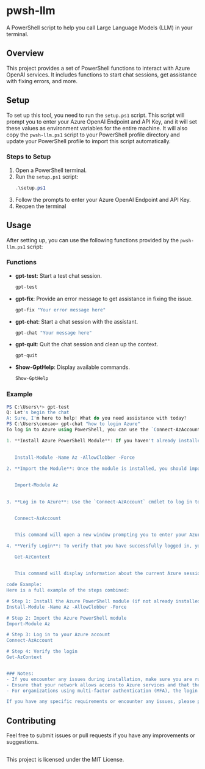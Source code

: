 # pwsh-llm

A PowerShell script to help you call Large Language Models (LLM) in your terminal.

## Overview

This project provides a set of PowerShell functions to interact with Azure OpenAI services. It includes functions to start chat sessions, get assistance with fixing errors, and more.

## Setup

To set up this tool, you need to run the `setup.ps1` script. This script will prompt you to enter your Azure OpenAI Endpoint and API Key, and it will set these values as environment variables for the entire machine. It will also copy the `pwsh-llm.ps1` script to your PowerShell profile directory and update your PowerShell profile to import this script automatically.

### Steps to Setup

1. Open a PowerShell terminal.
2. Run the `setup.ps1` script:
    ```powershell
    .\setup.ps1
    ```
3. Follow the prompts to enter your Azure OpenAI Endpoint and API Key.
4. Reopen the terminal

## Usage

After setting up, you can use the following functions provided by the `pwsh-llm.ps1` script:

### Functions

- **gpt-test**: Start a test chat session.
    ```powershell
    gpt-test
    ```

- **gpt-fix**: Provide an error message to get assistance in fixing the issue.
    ```powershell
    gpt-fix "Your error message here"
    ```

- **gpt-chat**: Start a chat session with the assistant.
    ```powershell
    gpt-chat "Your message here"
    ```

- **gpt-quit**: Quit the chat session and clean up the context.
    ```powershell
    gpt-quit
    ```

- **Show-GptHelp**: Display available commands.
    ```powershell
    Show-GptHelp
    ```
### Example
```powershell
PS C:\Users\*> gpt-test
Q: Let's begin the chat
A: Sure, I'm here to help! What do you need assistance with today?
PS C:\Users\concao> gpt-chat "how to login Azure"
To log in to Azure using PowerShell, you can use the `Connect-AzAccount` cmdlet. Here are the steps to log in:

1. **Install Azure PowerShell Module**: If you haven't already installed the Azure PowerShell module, you need to do that first. Open your PowerShell and run the following command:

   
   Install-Module -Name Az -AllowClobber -Force

2. **Import the Module**: Once the module is installed, you should import it into your PowerShell session:

   
   Import-Module Az
   

3. **Log in to Azure**: Use the `Connect-AzAccount` cmdlet to log in to your Azure account. Simply run:


   Connect-AzAccount


   This command will open a new window prompting you to enter your Azure credentials. After entering your username and password, you will be logged in.

4. **Verify Login**: To verify that you have successfully logged in, you can run:

   Get-AzContext
   

   This command will display information about the current Azure session, including the account and subscription details.

code Example:
Here is a full example of the steps combined:

# Step 1: Install the Azure PowerShell module (if not already installed)
Install-Module -Name Az -AllowClobber -Force

# Step 2: Import the Azure PowerShell module
Import-Module Az

# Step 3: Log in to your Azure account
Connect-AzAccount

# Step 4: Verify the login
Get-AzContext


### Notes:
- If you encounter any issues during installation, make sure you are running PowerShell as an administrator.
- Ensure that your network allows access to Azure services and that there are no firewall rules blocking the authentication process.
- For organizations using multi-factor authentication (MFA), the login prompt will include steps for completing MFA.

If you have any specific requirements or encounter any issues, please provide those details for further assistance.
```
## Contributing
Feel free to submit issues or pull requests if you have any improvements or suggestions.

## 
This project is licensed under the MIT License.

